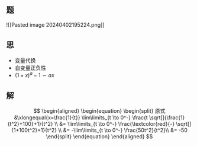 ## 题

![[Pasted image 20240402195224.png]]

## 思

- 变量代换
- 自变量正负性
- $(1+ x)^a -1 \backsim ax$

## 解

$$
\begin{aligned}
	\begin{equation}
	\begin{split}
		原式
		&\xlongequal{x=\frac{1}{t}} \lim\limits_{t \to 0^-} \frac{t \sqrt[]{\frac{1}{t^2}+100}+1}{t^2} \\
		&= \lim\limits_{t \to 0^-} \frac{\textcolor{red}{-} \sqrt[]{1+100t^2}+1}{t^2} \\
		&= -\lim\limits_{t \to 0^-} \frac{50t^2}{t^2}\\
		&= -50
	\end{split}
	\end{equation}
\end{aligned}
$$

